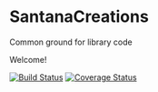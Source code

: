 # SantanaCreations
Common ground for library code

Welcome!

[![Build Status](https://travis-ci.org/hesantan/SantanaCreations.svg?branch=master)](https://travis-ci.org/hesantan/SantanaCreations)
[![Coverage Status](https://coveralls.io/repos/github/hesantan/SantanaCreations/badge.svg?branch=master)](https://coveralls.io/github/hesantan/SantanaCreations?branch=master)
